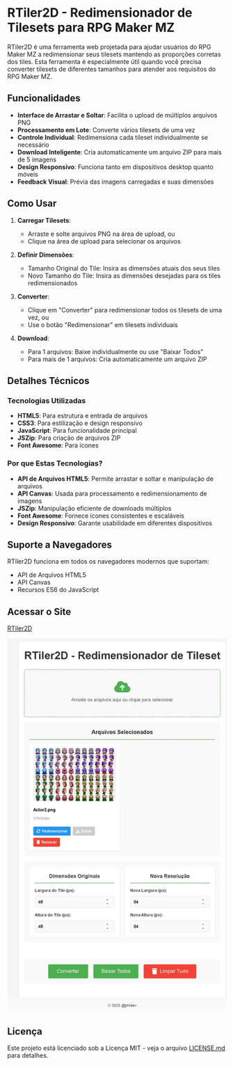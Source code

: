 # RTiler2D - Redimensionador de Tilesets para RPG Maker MZ

RTiler2D é uma ferramenta web projetada para ajudar usuários do RPG Maker MZ a redimensionar seus tilesets mantendo as proporções corretas dos tiles. Esta ferramenta é especialmente útil quando você precisa converter tilesets de diferentes tamanhos para atender aos requisitos do RPG Maker MZ.

## Funcionalidades

- **Interface de Arrastar e Soltar**: Facilita o upload de múltiplos arquivos PNG
- **Processamento em Lote**: Converte vários tilesets de uma vez
- **Controle Individual**: Redimensiona cada tileset individualmente se necessário
- **Download Inteligente**: Cria automaticamente um arquivo ZIP para mais de 5 imagens
- **Design Responsivo**: Funciona tanto em dispositivos desktop quanto móveis
- **Feedback Visual**: Prévia das imagens carregadas e suas dimensões

## Como Usar

1. **Carregar Tilesets**:
   - Arraste e solte arquivos PNG na área de upload, ou
   - Clique na área de upload para selecionar os arquivos

2. **Definir Dimensões**:
   - Tamanho Original do Tile: Insira as dimensões atuais dos seus tiles
   - Novo Tamanho do Tile: Insira as dimensões desejadas para os tiles redimensionados

3. **Converter**:
   - Clique em "Converter" para redimensionar todos os tilesets de uma vez, ou
   - Use o botão "Redimensionar" em tilesets individuais

4. **Download**:
   - Para 1 arquivos: Baixe individualmente ou use "Baixar Todos"
   - Para mais de 1 arquivos: Cria automaticamente um arquivo ZIP

## Detalhes Técnicos

### Tecnologias Utilizadas

- **HTML5**: Para estrutura e entrada de arquivos
- **CSS3**: Para estilização e design responsivo
- **JavaScript**: Para funcionalidade principal
- **JSZip**: Para criação de arquivos ZIP
- **Font Awesome**: Para ícones

### Por que Estas Tecnologias?

- **API de Arquivos HTML5**: Permite arrastar e soltar e manipulação de arquivos
- **API Canvas**: Usada para processamento e redimensionamento de imagens
- **JSZip**: Manipulação eficiente de downloads múltiplos
- **Font Awesome**: Fornece ícones consistentes e escaláveis
- **Design Responsivo**: Garante usabilidade em diferentes dispositivos

## Suporte a Navegadores

RTiler2D funciona em todos os navegadores modernos que suportam:
- API de Arquivos HTML5
- API Canvas
- Recursos ES6 do JavaScript

## Acessar o Site
 
[RTiler2D](https://wzp.icu/p/rtiler2d/)

![RTiler2D Interface](/imgs/print1.jpeg)

## Licença

Este projeto está licenciado sob a Licença MIT - veja o arquivo [LICENSE.md](LICENSE.md) para detalhes. 